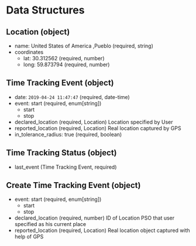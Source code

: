 # Data Structures

## Location (object)
+ name: United States of America ,Pueblo (required, string)
+ coordinates
    + lat: 30.312562 (required, number)
    + long: 59.873794 (required, number)

## Time Tracking Event (object)
+ date: `2019-04-24 11:47:47` (required, date-time)
+ event: start (required, enum[string])
    - start
    - stop
+ declared_location (required, Location)
    Location specified by User
+ reported_location (required, Location)
    Real location captured by GPS 
+ in_tolerance_radius: true (required, boolean)

## Time Tracking Status (object)
+ last_event (Time Tracking Event, required)

## Create Time Tracking Event (object)
+ event: start (required, enum[string])
    - start
    - stop
+ declared_location (required, number)
    ID of Location PSO that user specified as his current place 
+ reported_location (required, Location)
    Real location object captured with help of GPS

